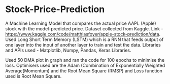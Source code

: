 # Stock-Price-Prediction

A Machine Learning Model that compares the actual price AAPL (Apple) stock with the model-predicted price.
Dataset collected from Kaggle. Link - https://www.kaggle.com/code/matthiasfoyer/apple-stock-prediction/data.
Used Long Short Term Memory (LSTM) which is a RNN that feeds output of one layer into the input of another layer to train and test the data.
Libraries and APIs used - Matplotlib, Numpy, Pandas, Keras Libraries.

Used 50 DMA plot in graph and ran the code for 100 epochs to minimise the loss.
Optimisers used are the Adam (Combination of Exponentially Weighted Average(Momentum) and the Root Mean Square (RMSP) and Loss function used is Root Mean Square.
